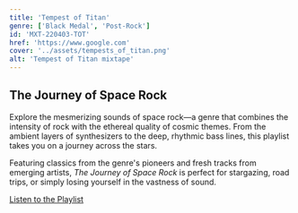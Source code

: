 ```yaml
---
title: 'Tempest of Titan'
genre: ['Black Medal', 'Post-Rock']
id: 'MXT-220403-TOT'
href: 'https://www.google.com'
cover: '../assets/tempests_of_titan.png'
alt: 'Tempest of Titan mixtape'
---
```


## The Journey of Space Rock

Explore the mesmerizing sounds of space rock—a genre that combines the intensity of rock with the ethereal quality of cosmic themes. From the ambient layers of synthesizers to the deep, rhythmic bass lines, this playlist takes you on a journey across the stars.

Featuring classics from the genre's pioneers and fresh tracks from emerging artists, _The Journey of Space Rock_ is perfect for stargazing, road trips, or simply losing yourself in the vastness of sound.

[Listen to the Playlist](https://example.com/space-rock-playlist)
